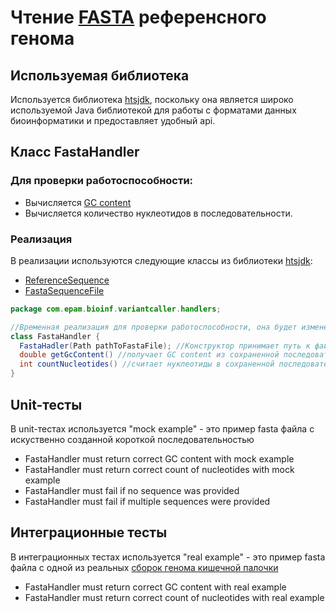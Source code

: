 # Чтение [FASTA](https://en.wikipedia.org/wiki/FASTA_format) референсного генома

## Используемая библиотека

Используется библиотека [htsjdk](https://github.com/samtools/htsjdk), поскольку она является широко используемой Java библиотекой для работы с форматами данных биоинформатики и предоставляет удобный api.

## Класс FastaHandler

### Для проверки работоспособности:

* Вычисляется [GC content](https://en.wikipedia.org/wiki/GC-content)
* Вычисляется  количество нуклеотидов в последовательности.

### Реализация

В реализации используются следующие классы из библиотеки [htsjdk](https://github.com/samtools/htsjdk):

* [ReferenceSequence](https://samtools.github.io/htsjdk/javadoc/htsjdk/htsjdk/samtools/reference/ReferenceSequence.html)
* [FastaSequenceFile](https://samtools.github.io/htsjdk/javadoc/htsjdk/htsjdk/samtools/reference/FastaSequenceFile.html)


```java
package com.epam.bioinf.variantcaller.handlers;

//Временная реализация для проверки работоспособности, она будет изменена в будущих версиях
class FastaHandler {
  FastaHadler(Path pathToFastaFile); //Конструктор принимает путь к файлу и сохраняет в поле класса разобранный результат (ReferenceSequence). Также проверяется, что файл содержит только 1 последовательность.
  double getGcContent() //получает GC content из сохраненной последовательности;
  int countNucleotides() //считает нуклеотиды в сохраненной последовательности;
}
```

## Unit-тесты

В unit-тестах используется "mock example" - это пример fasta файла с искуственно созданной короткой последовательностью

* FastaHandler must return correct GC content with mock example
* FastaHandler must return correct count of nucleotides with mock example
* FastaHandler must fail if no sequence was provided
* FastaHandler must fail if multiple sequences were provided

## Интеграционные тесты

В интеграционных тестах используется "real example" - это пример fasta файла с одной из реальных [сборок генома кишечной палочки](https://www.ncbi.nlm.nih.gov/genome/167?genome_assembly_id=161521)

* FastaHandler must return correct GC content with real example
* FastaHandler must return correct count of nucleotides with real example
